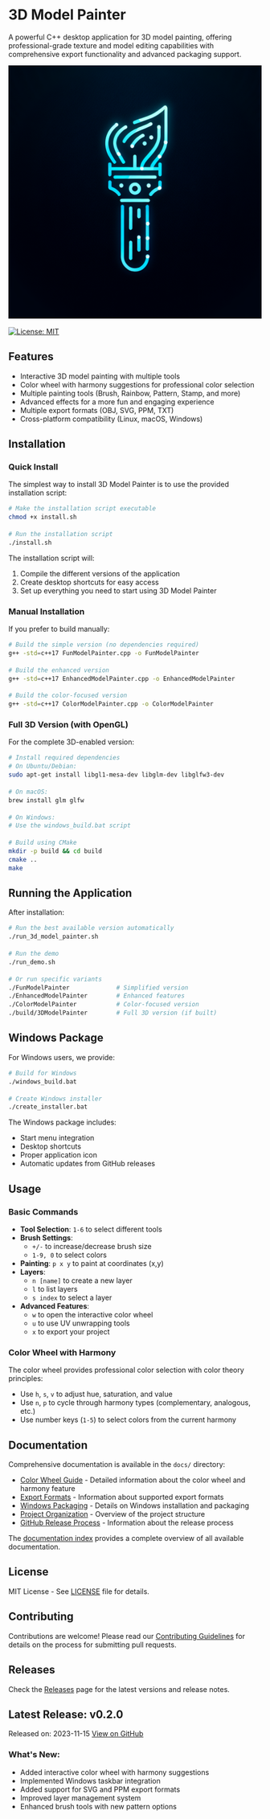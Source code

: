 # 3D Model Painter

A powerful C++ desktop application for 3D model painting, offering professional-grade texture and model editing capabilities with comprehensive export functionality and advanced packaging support.

![3D Model Painter](generated-icon.png)

[![License: MIT](https://img.shields.io/badge/License-MIT-blue.svg)](https://opensource.org/licenses/MIT)

## Features

- Interactive 3D model painting with multiple tools
- Color wheel with harmony suggestions for professional color selection
- Multiple painting tools (Brush, Rainbow, Pattern, Stamp, and more)
- Advanced effects for a more fun and engaging experience
- Multiple export formats (OBJ, SVG, PPM, TXT)
- Cross-platform compatibility (Linux, macOS, Windows)

## Installation

### Quick Install

The simplest way to install 3D Model Painter is to use the provided installation script:

```bash
# Make the installation script executable
chmod +x install.sh

# Run the installation script
./install.sh
```

The installation script will:
1. Compile the different versions of the application
2. Create desktop shortcuts for easy access
3. Set up everything you need to start using 3D Model Painter

### Manual Installation

If you prefer to build manually:

```bash
# Build the simple version (no dependencies required)
g++ -std=c++17 FunModelPainter.cpp -o FunModelPainter

# Build the enhanced version
g++ -std=c++17 EnhancedModelPainter.cpp -o EnhancedModelPainter

# Build the color-focused version
g++ -std=c++17 ColorModelPainter.cpp -o ColorModelPainter
```

### Full 3D Version (with OpenGL)

For the complete 3D-enabled version:

```bash
# Install required dependencies
# On Ubuntu/Debian:
sudo apt-get install libgl1-mesa-dev libglm-dev libglfw3-dev

# On macOS:
brew install glm glfw

# On Windows:
# Use the windows_build.bat script

# Build using CMake
mkdir -p build && cd build
cmake ..
make
```

## Running the Application

After installation:

```bash
# Run the best available version automatically
./run_3d_model_painter.sh

# Run the demo
./run_demo.sh

# Or run specific variants
./FunModelPainter             # Simplified version
./EnhancedModelPainter        # Enhanced features
./ColorModelPainter           # Color-focused version
./build/3DModelPainter        # Full 3D version (if built)
```

## Windows Package

For Windows users, we provide:

```bash
# Build for Windows
./windows_build.bat

# Create Windows installer
./create_installer.bat
```

The Windows package includes:
- Start menu integration
- Desktop shortcuts
- Proper application icon
- Automatic updates from GitHub releases

## Usage

### Basic Commands

- **Tool Selection**: `1-6` to select different tools
- **Brush Settings**:
  - `+/-` to increase/decrease brush size
  - `1-9, 0` to select colors
- **Painting**: `p x y` to paint at coordinates (x,y)
- **Layers**:
  - `n [name]` to create a new layer
  - `l` to list layers
  - `s index` to select a layer
- **Advanced Features**:
  - `w` to open the interactive color wheel
  - `u` to use UV unwrapping tools
  - `x` to export your project

### Color Wheel with Harmony

The color wheel provides professional color selection with color theory principles:
- Use `h`, `s`, `v` to adjust hue, saturation, and value
- Use `n`, `p` to cycle through harmony types (complementary, analogous, etc.)
- Use number keys (`1-5`) to select colors from the current harmony

## Documentation

Comprehensive documentation is available in the `docs/` directory:

- [Color Wheel Guide](docs/Color_Wheel.md) - Detailed information about the color wheel and harmony feature
- [Export Formats](docs/Export_Formats.md) - Information about supported export formats
- [Windows Packaging](docs/Windows_Packaging.md) - Details on Windows installation and packaging
- [Project Organization](docs/Project_Organization.md) - Overview of the project structure
- [GitHub Release Process](docs/GitHub_Releases.md) - Information about the release process

The [documentation index](docs/index.md) provides a complete overview of all available documentation.

## License

MIT License - See [LICENSE](LICENSE) file for details.

## Contributing

Contributions are welcome! Please read our [Contributing Guidelines](CONTRIBUTING.md) for details on the process for submitting pull requests.

## Releases

Check the [Releases](https://github.com/3D-Model-Painter/3D-Model-Painter/releases) page for the latest versions and release notes.

<!-- RELEASE_INFO_START -->
## Latest Release: v0.2.0

Released on: 2023-11-15
[View on GitHub](https://github.com/3D-Model-Painter/3D-Model-Painter/releases/tag/v0.2.0)

### What's New:
- Added interactive color wheel with harmony suggestions
- Implemented Windows taskbar integration
- Added support for SVG and PPM export formats
- Improved layer management system
- Enhanced brush tools with new pattern options
<!-- RELEASE_INFO_END -->